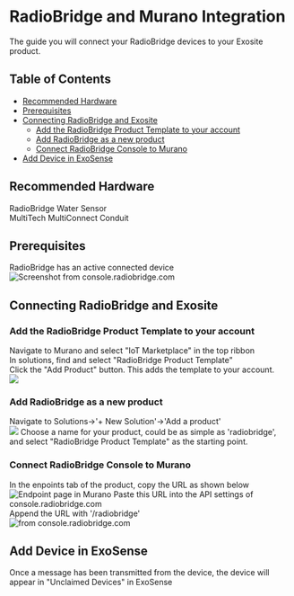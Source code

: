 # RadioBridge and Murano Integration
The guide you will connect your RadioBridge devices to your Exosite product.

## Table of Contents
   * [Recommended Hardware](#recommended-hardware)
   * [Prerequisites](#prerequisites)
   * [Connecting RadioBridge and Exosite](#connecting-radiobridge-and-exosite)
      * [Add the RadioBridge Product Template to your account](#add-the-radiobridge-product-template-to-your-account)
      * [Add RadioBridge as a new product](#add-radiobridge-as-a-new-product)
      * [Connect RadioBridge Console to Murano](#connect-radiobridge-console-to-murano)
   * [Add Device in ExoSense](#add-device-in-exosense)


## Recommended Hardware
RadioBridge Water Sensor\
MultiTech MultiConnect Conduit

## Prerequisites
RadioBridge has an active connected device
![Screenshot from console.radiobridge.com](../../assets/RadioBridge/RadioBridgeDeviceActive.png)

## Connecting RadioBridge and Exosite
### Add the RadioBridge Product Template to your account
Navigate to Murano and select "IoT Marketplace" in the top ribbon\
In solutions, find and select "RadioBridge Product Template"\
Click the "Add Product" button. This adds the template to your account.\
![](../../assets/RadioBridge/RadioBridgeExchangeElement.png)


### Add RadioBridge as a new product
Navigate to Solutions->'+ New Solution'->'Add a product'\
![](../../assets/RadioBridge/CreateNewProduct.png)
Choose a name for your product, could be as simple as 'radiobridge', and select "RadioBridge Product Template" as the starting point.

### Connect RadioBridge Console to Murano
In the enpoints tab of the product, copy the URL as shown below\
![Endpoint page in Murano](../../assets/RadioBridge/EndpointURL.png)
Paste this URL into the API settings of console.radiobridge.com\
Append the URL with '/radiobridge'\
![from console.radiobridge.com](../../assets/RadioBridge/RadioBridgeConsoleAPI.png)

## Add Device in ExoSense
Once a message has been transmitted from the device, the device will appear in "Unclaimed Devices" in ExoSense

